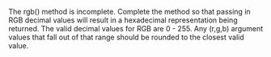 The rgb() method is incomplete. Complete the method so that passing in RGB decimal values will result in a 
hexadecimal representation being returned. The valid decimal values for RGB are 0 - 255. 
Any (r,g,b) argument values that fall out of that range should be rounded to the closest valid value.
